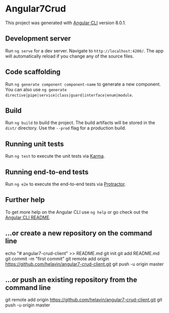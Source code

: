 # Angular7Crud

This project was generated with [Angular CLI](https://github.com/angular/angular-cli) version 8.0.1.

## Development server

Run `ng serve` for a dev server. Navigate to `http://localhost:4200/`. The app will automatically reload if you change any of the source files.

## Code scaffolding

Run `ng generate component component-name` to generate a new component. You can also use `ng generate directive|pipe|service|class|guard|interface|enum|module`.

## Build

Run `ng build` to build the project. The build artifacts will be stored in the `dist/` directory. Use the `--prod` flag for a production build.

## Running unit tests

Run `ng test` to execute the unit tests via [Karma](https://karma-runner.github.io).

## Running end-to-end tests

Run `ng e2e` to execute the end-to-end tests via [Protractor](http://www.protractortest.org/).

## Further help

To get more help on the Angular CLI
use `ng help` or go check out the [Angular CLI README](https://github.com/angular/angular-cli/blob/master/README.md).


## …or create a new repository on the command line

echo "# angular7-crud-client" >> README.md
git init
git add README.md
git commit -m "first commit"
git remote add origin https://github.com/helavin/angular7-crud-client.git
git push -u origin master

## …or push an existing repository from the command line

git remote add origin https://github.com/helavin/angular7-crud-client.git
git push -u origin master
